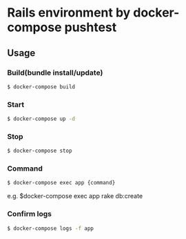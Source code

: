 # Rails environment by docker-compose pushtest

## Usage

### Build(bundle install/update)

```bash
$ docker-compose build
```

### Start

```bash
$ docker-compose up -d
```

### Stop

```bash
$ docker-compose stop
```

### Command

```bash
$ docker-compose exec app {command}
```

e.g. $docker-compose exec app rake db:create

### Confirm logs

```bash
$ docker-compose logs -f app
```
